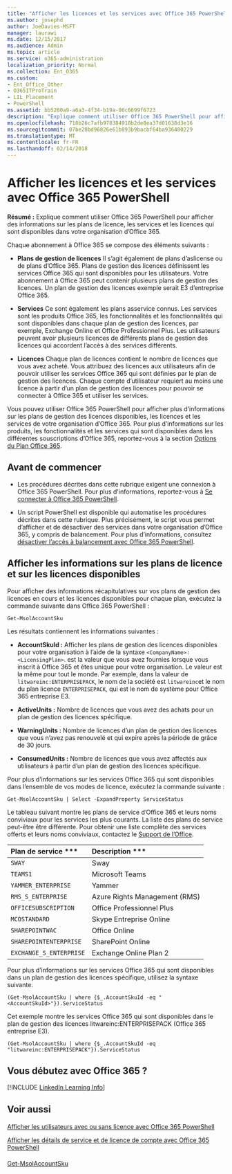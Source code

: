 ```yaml
---
title: "Afficher les licences et les services avec Office 365 PowerShell"
ms.author: josephd
author: JoeDavies-MSFT
manager: laurawi
ms.date: 12/15/2017
ms.audience: Admin
ms.topic: article
ms.service: o365-administration
localization_priority: Normal
ms.collection: Ent_O365
ms.custom:
- Ent_Office_Other
- O365ITProTrain
- LIL_Placement
- PowerShell
ms.assetid: bb5260a9-a6a3-4f34-b19a-06c6699f6723
description: "Explique comment utiliser Office 365 PowerShell pour afficher des informations sur les plans de licence, les services et les licences qui sont disponibles dans votre organisation d’Office 365."
ms.openlocfilehash: 718b26c7afb978384918b2de8ea37d01638d3e16
ms.sourcegitcommit: 07be28bd96826e61b893b9bacbf64ba936400229
ms.translationtype: MT
ms.contentlocale: fr-FR
ms.lasthandoff: 02/14/2018
---
```

# <a name="view-licenses-and-services-with-office-365-powershell"></a>Afficher les licences et les services avec Office 365 PowerShell

**Résumé :** Explique comment utiliser Office 365 PowerShell pour afficher des informations sur les plans de licence, les services et les licences qui sont disponibles dans votre organisation d’Office 365.
  
Chaque abonnement à Office 365 se compose des éléments suivants :
- **Plans de gestion de licences** Il s’agit également de plans d’aslicense ou de plans d’Office 365. Plans de gestion des licences définissent les services Office 365 qui sont disponibles pour les utilisateurs. Votre abonnement à Office 365 peut contenir plusieurs plans de gestion des licences. Un plan de gestion des licences exemple serait E3 d’entreprise Office 365.
    
- **Services** Ce sont également les plans asservice connus. Les services sont les produits Office 365, les fonctionnalités et les fonctionnalités qui sont disponibles dans chaque plan de gestion des licences, par exemple, Exchange Online et Office Professionnel Plus. Les utilisateurs peuvent avoir plusieurs licences de différents plans de gestion des licences qui accordent l’accès à des services différents.
    
- **Licences** Chaque plan de licences contient le nombre de licences que vous avez acheté. Vous attribuez des licences aux utilisateurs afin de pouvoir utiliser les services Office 365 qui sont définies par le plan de gestion des licences. Chaque compte d’utilisateur requiert au moins une licence à partir d’un plan de gestion des licences pour pouvoir se connecter à Office 365 et utiliser les services.
    
Vous pouvez utiliser Office 365 PowerShell pour afficher plus d’informations sur les plans de gestion des licences disponibles, les licences et les services de votre organisation d’Office 365. Pour plus d’informations sur les produits, les fonctionnalités et les services qui sont disponibles dans les différentes souscriptions d’Office 365, reportez-vous à la section [Options du Plan Office 365](https://go.microsoft.com/fwlink/p/?LinkId=691147).
## <a name="before-you-begin"></a>Avant de commencer
<a name="RTT"> </a>

- Les procédures décrites dans cette rubrique exigent une connexion à Office 365 PowerShell. Pour plus d'informations, reportez-vous à [Se connecter à Office 365 PowerShell](connect-to-office-365-powershell.md).
    
- Un script PowerShell est disponible qui automatise les procédures décrites dans cette rubrique. Plus précisément, le script vous permet d’afficher et de désactiver des services dans votre organisation d’Office 365, y compris de balancement. Pour plus d’informations, consultez [désactiver l’accès à balancement avec Office 365 PowerShell](disable-access-to-sway-with-office-365-powershell.md).
    
## <a name="view-information-about-licensing-plans-and-the-available-licenses"></a>Afficher les informations sur les plans de licence et sur les licences disponibles
<a name="ShortVersion"> </a>

Pour afficher des informations récapitulatives sur vos plans de gestion des licences en cours et les licences disponibles pour chaque plan, exécutez la commande suivante dans Office 365 PowerShell :
  
```
Get-MsolAccountSku
```

Les résultats contiennent les informations suivantes :
  
- **AccountSkuId :** Afficher les plans de gestion des licences disponibles pour votre organisation à l’aide de la syntaxe `<CompanyName>:<LicensingPlan>`.  _<CompanyName>_ est la valeur que vous avez fournies lorsque vous inscrit à Office 365 et êtes unique pour votre organisation. Le _<LicensingPlan>_ valeur est la même pour tout le monde. Par exemple, dans la valeur de `litwareinc:ENTERPRISEPACK`, le nom de la société est `litwareinc`et le nom du plan licence `ENTERPRISEPACK`, qui est le nom de système pour Office 365 entreprise E3.
    
- **ActiveUnits :** Nombre de licences que vous avez des achats pour un plan de gestion des licences spécifique.
    
- **WarningUnits :** Nombre de licences d’un plan de gestion des licences que vous n’avez pas renouvelé et qui expire après la période de grâce de 30 jours.
    
- **ConsumedUnits :** Nombre de licences que vous avez affectés aux utilisateurs à partir d’un plan de gestion des licences spécifique.
    
Pour plus d’informations sur les services Office 365 qui sont disponibles dans l’ensemble de vos modes de licence, exécutez la commande suivante :
  
```
Get-MsolAccountSku | Select -ExpandProperty ServiceStatus
```

Le tableau suivant montre les plans de service d’Office 365 et leurs noms conviviaux pour les services les plus courants. La liste des plans de service peut-être être différente. Pour obtenir une liste complète des services offerts et leurs noms conviviaux, contactez le [Support de l’Office](https://support.office.com/home/contact).
  
|Plan de service ***|Description ***|
|:-----|:-----|
| `SWAY` <br/> |Sway  <br/> |
| `TEAMS1` <br/> |Microsoft Teams  <br/> |
| `YAMMER_ENTERPRISE` <br/> |Yammer  <br/> |
| `RMS_S_ENTERPRISE` <br/> |Azure Rights Management (RMS)  <br/> |
| `OFFICESUBSCRIPTION` <br/> |Office Professionnel Plus  <br/> |
| `MCOSTANDARD` <br/> |Skype Entreprise Online  <br/> |
| `SHAREPOINTWAC` <br/> |Office Online  <br/> |
| `SHAREPOINTENTERPRISE` <br/> |SharePoint Online  <br/> |
| `EXCHANGE_S_ENTERPRISE` <br/> |Exchange Online Plan 2  <br/> |
   
Pour plus d’informations sur les services Office 365 qui sont disponibles dans un plan de gestion des licences spécifique, utilisez la syntaxe suivante.
  
```
(Get-MsolAccountSku | where {$_.AccountSkuId -eq " <AccountSkuId>"}).ServiceStatus
```

Cet exemple montre les services Office 365 qui sont disponibles dans le plan de gestion des licences litwareinc:ENTERPRISEPACK (Office 365 entreprise E3).
  
```
(Get-MsolAccountSku | where {$_.AccountSkuId -eq "litwareinc:ENTERPRISEPACK"}).ServiceStatus
```

## <a name="new-to-office-365"></a>Vous débutez avec Office 365 ?
<a name="ShortVersion"> </a>

[!INCLUDE [LinkedIn Learning Info](../common/office/linkedin-learning-info.md)]
   
## <a name="see-also"></a>Voir aussi
<a name="ShortVersion"> </a>

#### 

[Afficher les utilisateurs avec ou sans licence avec Office 365 PowerShell](view-licensed-and-unlicensed-users-with-office-365-powershell.md)
  
[Afficher les détails de service et de licence de compte avec Office 365 PowerShell](view-account-license-and-service-details-with-office-365-powershell.md)
#### 

[Get-MsolAccountSku](https://go.microsoft.com/fwlink/p/?LinkId=691549)

